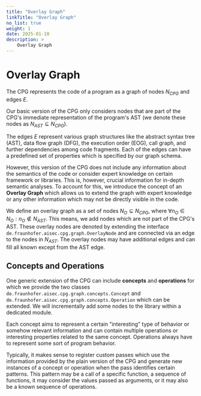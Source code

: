 ```yaml
---
title: "Overlay Graph"
linkTitle: "Overlay Graph"
no_list: true
weight: 1
date: 2025-01-10
description: >
    Overlay Graph
---
```


# Overlay Graph

The CPG represents the code of a program as a graph of nodes $N_{CPG}$
and edges $E$.

Our basic version of the CPG only considers nodes that are part
of the CPG's immediate representation of the program's AST (we denote
these nodes as $N_{AST} \subseteq N_{CPG}$).

The edges $E$ represent various graph structures like the abstract
syntax tree (AST), data flow graph (DFG), the execution order (EOG),
call graph, and further dependencies among code fragments. Each of
the edges can have a predefined set of properties which is specified
by our graph schema.

However, this version of the CPG does not include any information
about the semantics of the code or consider expert knowledge on
certain framework or libraries.  This is, however, crucial information
for in-depth semantic analyses. To account for this, we introduce
the concept of an **Overlay Graph** which allows us to extend the graph
with expert knowledge or any other information which may not be directly
visible in the code.

We define an overlay graph as a set of nodes $N_O \subseteq N_{CPG}$,
where $\forall n_O \in N_O: n_O \not\in N_{AST}$. This means, we add nodes
which are not part of the CPG's AST. These overlay nodes are denoted by
extending the interface `de.fraunhofer.aisec.cpg.graph.OverlayNode` and
are connected via an edge to the  nodes in $N_{AST}$. The overlay nodes
may have additional edges and can fill  all known except from the AST edge.

## Concepts and Operations

One generic extension of the CPG can include **concepts** and
**operations** for which we provide the two classes
`de.fraunhofer.aisec.cpg.graph.concepts.Concept` and
`de.fraunhofer.aisec.cpg.graph.concepts.Operation` which can be extended.
We will incrementally add some nodes to the library within a dedicated
module.

Each concept aims to represent a certain "interesting" type of
behavior or somehow relevant information and can contain multiple
operations or interesting properties related to the same concept.
Operations always have to represent some sort of program behavior.

Typically, it makes sense to register custom passes which use the
information  provided by the plain version of the CPG and generate
new instances of a concept or operation when the pass identifies certain
patterns. This pattern may be a call of a specific function, a sequence
of functions, it may consider the values passed as arguments, or it may
also be a known sequence of operations.
